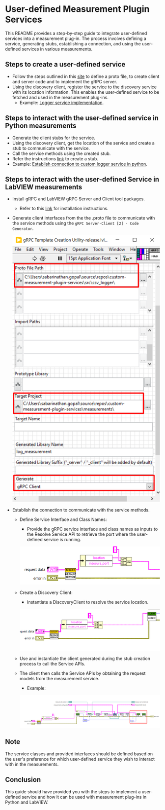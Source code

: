 # User-defined Measurement Plugin Services

This README provides a step-by-step guide to integrate user-defined services into a measurement plug-in.
The process involves defining a service, generating stubs, establishing a connection, and using
the user-defined services in various measurements.

## Steps to create a user-defined service

- Follow the steps outlined in this
  [site](https://grpc.io/docs/languages/python/basics/#defining-the-service) to define a proto
  file, to create client and server code and to implement the gRPC server.
- Using the discovery client, register the service to the discovery service with its location
  information. This enables the user-defined service to be fetched and used in the measurement
  plug-ins.
  - Example:
  [Logger service implementation](../src/json_logger/logger_service.py).

## Steps to interact with the user-defined service in Python measurements

- Generate the client stubs for the service.
- Using the discovery client, get the location of the service and create a stub to communicate with
  the service.
- Call the service methods using the created stub.
- Refer the instructions [link](https://grpc.io/docs/languages/python/basics/#creating-a-stub) to
  create a stub.
- Example:
  [Establish connection to custom logger service in python](../measurements/python_measurement/measurement.py).

## Steps to interact with the user-defined Service in LabVIEW measurements

- Install gRPC and LabVIEW gRPC Server and Client tool packages.
  - Refer to this
    [link](https://github.com/ni/grpc-labview/blob/master/docs/QuickStart.md#labview-grpc)
    for installation instructions.

- Generate client interfaces from the the .proto file to communicate with the service methods using
  the `gRPC Server-Client [2] - Code Generator`.

  !["gRPC Server-Client [2] - Code Generator](gRPC_Server_Client_Generator.png)

- Establish the connection to communicate with the service methods.
  - Define Service Interface and Class Names:
    - Provide the gRPC service interface and class names as inputs to the Resolve Service API to
      retrieve the port where the user-defined service is running.

    !["Get_Port"](define_service.png)

  - Create a Discovery Client:
    - Instantiate a DiscoveryClient to resolve the service location.

    !["Create_Client"](create_client.png)

  - Use and instantiate the client generated during the stub creation process to call the Service
    APIs.

  - The client then calls the Service APIs by obtaining the request models from the measurement
    service.
    - Example:
  
    !["Call_Server_Methods"](call_apis.png)

## Note

The service classes and provided interfaces should be defined based on the user's preference for
which user-defined service they wish to interact with in the measurements.

## Conclusion

This guide should have provided you with the steps to implement a user-defined service and how it
can be used with measurement plug-ins in Python and LabVIEW.
